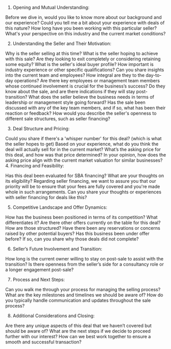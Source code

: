 1. Opening and Mutual Understanding:

Before we dive in, would you like to know more about our background and our experience?
Could you tell me a bit about your experience with deals of this nature?
How long have you been working with this particular seller?
What's your perspective on this industry and the current market conditions?

2. Understanding the Seller and Their Motivation:

Why is the seller selling at this time?
What is the seller hoping to achieve with this sale? Are they looking to exit completely or considering retaining some equity?
What is the seller's ideal buyer profile? How important is industry experience or other specific qualifications?
Can you share insights into the current team and employees? How integral are they to the day-to-day operations?
Are there key employees or management team members whose continued involvement is crucial for the business’s success? Do they know about the sale, and are there indications if they will stay post-transition?
What does the seller believe the business needs in terms of leadership or management style going forward?
Has the sale been discussed with any of the key team members, and if so, what has been their reaction or feedback?
How would you describe the seller's openness to different sale structures, such as seller financing?

3. Deal Structure and Pricing:

Could you share if there's a 'whisper number' for this deal? (which is what the seller hopes to get)
Based on your experience, what do you think the deal will actually sell for in the current market?
What’s the asking price for this deal, and how was that price determined?
In your opinion, how does the asking price align with the current market valuation for similar businesses?
4. Financing and Feasibility:

Has this deal been evaluated for SBA financing? What are your thoughts on its eligibility?
Regarding seller financing, we want to assure you that our priority will be to ensure that your fees are fully covered and you're made whole in such arrangements. Can you share your thoughts or experiences with seller financing for deals like this?

5. Competitive Landscape and Offer Dynamics:

How has the business been positioned in terms of its competition? What differentiates it?
Are there other offers currently on the table for this deal? How are those structured?
Have there been any reservations or concerns raised by other potential buyers?
Has this business been under offer before? If so, can you share why those deals did not complete?

6. Seller’s Future Involvement and Transition:

How long is the current owner willing to stay on post-sale to assist with the transition?
Is there openness from the seller’s side for a consultancy role or a longer engagement post-sale?

7. Process and Next Steps:

Can you walk me through your process for managing the selling process?
What are the key milestones and timelines we should be aware of?
How do you typically handle communication and updates throughout the sale process?

8. Additional Considerations and Closing:

Are there any unique aspects of this deal that we haven’t covered but should be aware of?
What are the next steps if we decide to proceed further with our interest?
How can we best work together to ensure a smooth and successful transaction?
